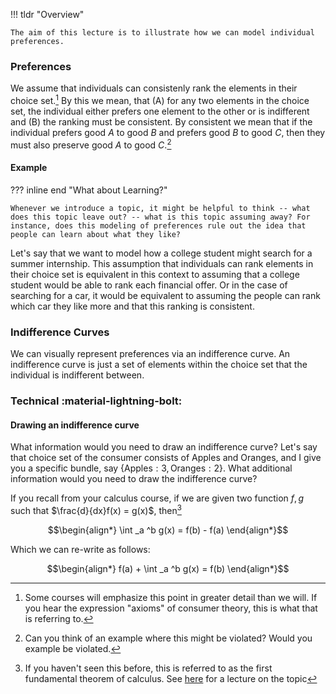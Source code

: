 !!! tldr "Overview"

    The aim of this lecture is to illustrate how we can model individual preferences.


### **Preferences**
We assume that individuals can consistenly rank the elements in their choice set.[^1] By this we mean, that (A) for any two elements in the choice set, the individual either prefers one element to the other or is indifferent and (B) the ranking must be consistent. By consistent we mean that if the individual prefers good $A$ to good $B$ and prefers good $B$ to good $C$, then they must also preserve good $A$ to good $C$.[^2]

#### Example

??? inline end "What about Learning?"

    Whenever we introduce a topic, it might be helpful to think -- what does this topic leave out? -- what is this topic assuming away? For instance, does this modeling of preferences rule out the idea that people can learn about what they like?

Let's say that we want to model how a college student might search for a summer internship. This assumption that individuals can rank elements in their choice set is equivalent in this context to assuming that a college student would be able to rank each financial offer. Or in the case of searching for a car, it would be equivalent to assuming the people can rank which car they like more and that this ranking is consistent.


### **Indifference Curves**
We can visually represent preferences via an indifference curve. An indifference curve is just a set of elements within the choice set that the individual is indifferent between. 


### **Technical** :material-lightning-bolt:

#### Drawing an indifference curve  
What information would you need to draw an indifference curve? Let's say that choice set of the consumer consists of Apples and Oranges, and I give you a specific bundle, say $\{\text{Apples}: 3, \text{Oranges}: 2\}$. What additional information would you need to draw the indifference curve?

If you recall from your calculus course, if we are given two function $f, g$ such that $\frac{d}{dx}f(x) = g(x)$, then[^3]

$$\begin{align*}
\int _a ^b g(x) = f(b) - f(a)
\end{align*}$$

Which we can re-write as follows:


$$\begin{align*}
f(a) + \int _a ^b g(x) = f(b)
\end{align*}$$




[^1]: Some courses will emphasize this point in greater detail than we will. If you hear the expression "axioms" of consumer theory, this is what that is referring to. 

[^2]: Can you think of an example where this might be violated? Would you example be violated. 

[^3]: If you haven't seen this before, this is referred to as the first fundamental theorem of calculus. See [here](https://www.youtube.com/watch?v=1RLctDS2hUQ) for a lecture on the topic